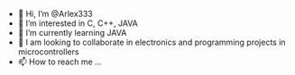 - 👋 Hi, I’m @Arlex333
- 👀 I’m interested in C, C++, JAVA
- 🌱 I’m currently learning JAVA
- 💞️ I am looking to collaborate in electronics and programming projects in microcontrollers
- 📫 How to reach me ...

<!---
Arlex333/Arlex333 is a ✨ special ✨ repository because its `README.md` (this file) appears on your GitHub profile.
You can click the Preview link to take a look at your changes.
--->
